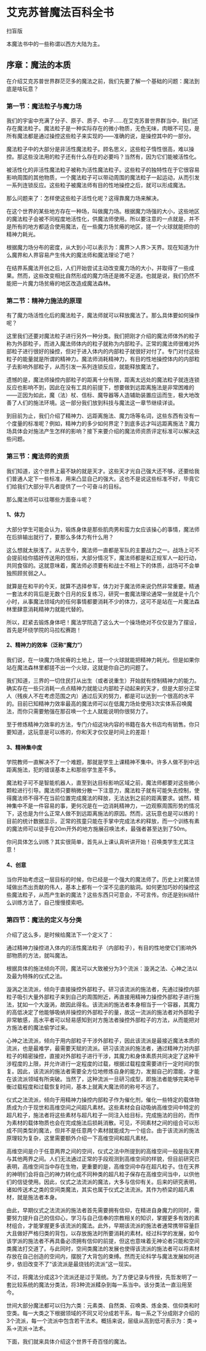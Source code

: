 # 艾克苏普魔法百科全书

扫盲版

本魔法书中的一些称谓以西方大陆为主。

## 序章：魔法的本质

在介绍艾克苏普世界群茫茫多的魔法之前，我们先要了解一个基础的问题：魔法到底是啥玩意？

### 第一节：魔法粒子与魔力场
我们的宇宙中充满了分子、原子、质子、中子……在艾克苏普世界群当中，我们还存在魔法粒子。魔法粒子是一种实际存在的微小物质，无色无味，肉眼不可见，是所有魔法都是通过操控这些粒子来实现的——准确的说，是操控其中的一部分。

魔法粒子中的大部分是非活性魔法粒子。顾名思义，这些粒子惰性很高，难以操控。那这些没法用的粒子还有什么存在的必要吗？当然有，因为它们能被活性化。

被活性化的非活性魔法粒子被称为活性魔法粒子。这些粒子的独特性在于它很容易影响周围的其他物质，一个魔法粒子可以带动周围的魔法粒子一起运动，从而引发一系列连锁反应。这些粒子被魔法师有目的性地操控之后，就可以形成魔法。

那么问题来了：怎样使这些粒子活性化呢？这得靠魔力场来解决。

在这个世界的某些地方存在一种场，叫做魔力场。根据魔力场强的大小，这些地区的魔法粒子会被不同程度地活性化，供魔法师使用。所以要注意的一点就是，并不是所有的地方都适合使用魔法，在一些魔力场贫瘠的地区，搓一个火球就能把你的精神力耗光。

根据魔力场分布的密度，从大到小可以表示为：魔界＞人界＞天界。现在知道为什么魔界和人界容易产生伟大的魔法师和魔法理论了吧？

在结界系魔法开创之后，人们开始尝试主动改变魔力场的大小，并取得了一些成果。然而，这些改变相比自然形成的魔力场还是微不足道。也就是说，我们仍然不能把一片魔力场贫瘠的地区改造成魔法森林。

### 第二节：精神力施法的原理

有了魔力场活性化后的魔法粒子，魔法师就可以释放魔法了。那么具体要如何操作呢？

这里我们还要对魔法粒子进行另外一种分类。我们把刚才介绍的魔法师体外的粒子称为外部粒子，而进入魔法师体内的粒子就称为内部粒子。正常的魔法师很难对外部粒子进行很好的操控，但对于进入体内的内部粒子就很好对付了。专门对付这些粒子的能量就是所谓的精神力。魔法师消耗精神力，有目的性地操控体内的内部粒子去影响外部粒子，从而引发一系列连锁反应，就能释放魔法了。

遗憾的是，魔法师操控内部粒子的距离十分有限，距离太远处的魔法粒子就连连锁反应也影响不到，因此在没有工具的前提下，想要做到远距离施法是非常困难的——正因为如此，魔（法）杖、信标、魔导器等人造辅助装置应运而生，极大地改善了人们的施法环境。这一部分我们放到科技与魔法这一章节继续详谈。

到目前为止，我们介绍了精神力、远距离施法、魔力场等名词，这些东西有没有一个度量的标准呢？例如，精神力的多少如何界定？到底多远才叫远距离施法？魔力场具体会对施法产生怎样的影响？接下来要介绍的魔法师资质评定标准可以解决这些问题。

### 第三节：魔法师的资质

我们知道，这个世界上最不缺的就是天才。这些天才光自己强大还不够，还要给我们普通人定下一些标准，用来凸显自己的强大。这也不是说这些标准不好，毕竟它们给我们大部分平凡者提供了一个可奋斗的目标。

那么魔法师可以往哪些方面奋斗呢？

#### 1、体力

大部分学生可能会认为，锻炼身体是那些肌肉男和蛮力女应该操心的事情，魔法师在后排输出就行了，要那么多体力有什么用？

这么想就太肤浅了。从古至今，魔法师一直都是军队的主要战力之一。战场上可不会提前给你插好传送用的信标，大部分情况下，魔法师都是和正规军人一起行动，共同食宿的。这就意味着，魔法师必须要有和战士不相上下的体质，战场可不会单独照顾贫弱之人。

就算是在和平的今天，就算不选择参军，体力对于魔法师来说仍然非常重要。精通一套法术的背后是无数个日月的反复练习，研究一套魔法理论通常一坐就是十几个小时，从事魔法领域内的任何事情都要消耗不少的体力，这可不是站在一片魔法森林里肆意消耗精神力就能代替的。

所以，赶紧去锻炼身体吧！魔法学院造了这么大一个操场绝对不仅仅是为了摆设，首先是环绕学院的马拉松赛跑！

#### 2、精神力的效率（泛称“魔力”）

我们说，在一块魔力场贫瘠的土地上，搓一个火球就能把精神力耗光。但是如果你站在魔法森林里都搓不出一个火球，这就是你自己的问题了。

我们知道，三界的一切住民打从出生（或者说重生）开始就有控制精神力的能力。确实存在一些只消耗一点点精神力就能让内部粒子动起来的天才，但是大部分正常人（残疾人不在考虑范围之内）通过后天的努力，都是可以达到一个很高的水平的。目前已知精神力效率最高的魔法师可以在低魔力场处使用3次实体系召唤魔法，而你只需要勉强在那召唤一个土人就能说明你很努力了。

至于修炼精神力效率的方法，专门介绍这块内容的书籍在各大书店均有销售。你只要知道，这玩意是可以练的，你和天才仅仅是时间上的差距！

#### 3、精神集中度

学院教师一直解决不了一个难题，那就是学生上课精神不集中。许多人做不到中远距离施法，犯的错误基本上和那些学生差不多。

魔法粒子可不是智能机器人，直至到达目标影响区域之前，魔法师都要对这些微小颗粒进行引导。魔法师只要稍微分散一下注意力，魔法粒子就有可能失去控制，使得魔法师不得不在当前位置完成魔法的释放，无法达到之前的距离要求。诚然，精神集中不是一件容易的事，更何况是在一边消耗精神力，一边观察周围形势的情况下，这也是为什么正常人做不到远距离施法的原因。然而，这玩意也是可以练的！目前的统计数据显示，正常的孩童只能在手掌中完成法术的释放，而一个训练有素的魔法师可以徒手在20m开外的地方施展召唤法术，最强者甚至达到了50m。

你问具体怎么训练？其实很简单，首先从上课认真听讲开始！召唤类学生尤其注意！

#### 4、创意

当你开始考虑这一层目标的时候，你已经是一个强大的魔法师了。历史上对魔法领域做出杰出贡献的伟人，基本上都有一个深不见底的脑洞。如何更加巧妙的操控这些魔法粒子，从而产生新的魔法？这些东西只可意会，不可言传。你还是别纠结什么训练方法了，自己慢慢摸索吧。

### 第四节：魔法的定义与分类

介绍了这么多，是时候给魔法下一个定义了：

通过精神力操控进入体内的活性魔法粒子（内部粒子），有目的性地使它们影响外部物质的方法，就叫魔法。

根据具体的施法倾向不同，魔法可以大致被分为3个流派：漩涡之法、心神之法以及最为特殊的仪式之法。

漩涡之法流派，倾向于直接操控外部粒子。研习该流派的施法者，先通过操控内部粒子吸引大量外部粒子来到自己的周围附近，再直接用精神力操控外部粒子进行施法，犹如一个大漩涡，故因此得名。该流派的施法者本身相当于一个容器，其魔力的高低决定了他能够吸纳并操控的外部粒子的量，故这一流派的施法者对外部粒子非常敏感，高水平者可以轻易感知到对方施法者操控外部粒子的方法，从而能把对方施法者的魔法偷学过来。

心神之法流派，倾向于用内部粒子干涉外部粒子，因此该流派是最接近魔法本质的流派，也是最难学，最需要天赋的流派。研习该流派的施法者，通过精神力对内部粒子的精密操控，直接对外部粒子进行干涉，其魔力和身体素质共同决定了这种干涉程度的上限，并允许进行一定程度的过载，根据过载程度需要进行一定时间的恢复。因此，该流派的施法者需要全方位地修炼自身的能力，发掘自己的潜能，才能在该流派领域有所突破。当然了，这种流派一旦研习成型，即施法者能够完美地平衡过载程度和过载恢复时间，基本上就离大魔法师的称号不远了。

仪式之法流派，倾向于用精神力操控内部粒子作为催化剂，催化一些特定的载体物质成为介于现世和高维空间之间超凡素材。这些素材会自动吸纳高维空间中特定的超凡粒子，施法者将这些素材与超凡粒子一同注入给目标，完成施法的目的，而作为素材的载体物质也会在完成施法后损耗消散。可见，不同素材之间的组合可以形成不同类型的魔法，但并不是任意两个素材就能成为一个组合。由于该流派的施法原理较为复杂，这里需要额外介绍一下高维空间和超凡素材。

高维空间是介于任意两界之间的空间，仪式之法中所提到的高维空间一般是指天界与其他两界之间。人们无法通过正常的手段观测到高维空间的样貌，但目前研究已表明，高维空间当中存在生物，更重要的是，高维空间中存在超凡粒子。住在天界的神明们会将自己的神力转化成不同种类的超凡粒子保存在高维空间当中，以供他们的信徒使用。因此，仪式之法流派的魔法，大多与信仰有关。后来的研究表明，诸如传送术之类的空间类魔法，其实也属于仪式之法流派。其作为桥梁的超凡素材，就是施法者本身。

由此，早期仪式之法流派的施法者首先需要拥有信仰，在精进自身魔力的同时，需要努力提升自己的信仰心，学习与自己信奉的宗教相关的知识，掌握更多有效的素材组合，才能掌握更多该流派的魔法。此外，早期该流派的施法者通常携带容量巨大且做好严格归类的背包，以存放施法时所要消耗的素材。经过科学的发展，如今该学派的施法者不再具备必须拥有信仰的前提，但这也意味着无神论者只能和空间类魔法打交道了。与此同时，空间类魔法的发展也使得该流派的施法者可以将素材存放在自己创造的空间内，摆脱了大背包的束缚。然而无论科学与魔法发展如何进步，依旧改变不了“该流派是最烧钱的流派”这一现实。

不过，将魔法分成这3个流派还是过于笼统。为了方便记录与传授，先哲发明了一套比较系统的魔法分类法，将3种流派糅杂到每一系当中。该分类法一直沿用至今。

世间大部分魔法都可以归为六类：元素类、自然类、召唤类、炼金类、信仰类和时空类。每一大类之下根据领域的不同又可分成若干系，每一系之下分成刚才介绍的3个流派，每一个流派中包含若干法术。概括来说，层级从高到低可表示为：类→系→流派→法术。

下面，我们就来具体介绍这个世界千奇百怪的魔法。

